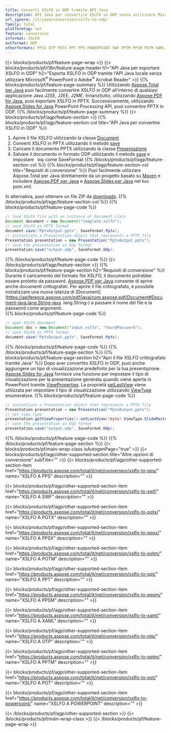 ```yaml
---
title: Converti XSLFO in ODP tramite API Java
description: API Java per convertire XSLFO in ODP senza utilizzare Microsoft Word
url_ignore: /it/java/conversion/xslfo-to-odp/
family: total
platformtag: net
feature: conversion
informat: XSLFO
outformat: ODP
otherformats: PPSX OTP POTX PPT PPS POWERPOINT SWF PPTM PPSM POTM XAML POT
---
```

{{< blocks/products/pf/feature-page-wrap >}}
{{< blocks/products/pf/i18n/feature-page-header h1="API Java per esportare XSLFO in ODP" h2="Esporta XSLFO in ODP tramite l'API Java locale senza utilizzare Microsoft<sup>&reg;</sup> PowerPoint o Adobe<sup>&reg;</sup> Acrobat Reader" >}}
{{% blocks/products/pf/feature-page-summary %}}
Utilizzando [Aspose.Total per Java](https://products.aspose.com/total/java/) puoi facilmente convertire XSLFO in ODP all'interno di qualsiasi applicazione Java J2SE, J2EE, J2ME. Innanzitutto, utilizzando [Aspose.PDF for Java](https://products.aspose.com/pdf/java/), puoi esportare XSLFO in PPTX. Successivamente, utilizzando [Aspose.Slides for Java](https://products.aspose.com/slides/java/) PowerPoint Processing API, puoi convertire PPTX in ODP.
{{% /blocks/products/pf/feature-page-summary  %}}
{{< blocks/products/pf/agp/feature-section >}}
{{% blocks/products/pf/agp/feature-section-col title="API Java per convertire XSLFO in ODP" %}}
1. Aprire il file XSLFO utilizzando la classe [Document](https://apiference.aspose.com/pdf/java/com.aspose.pdf/Document)
2. Converti XSLFO in PPTX utilizzando il metodo [save](https://apiference.aspose.com/pdf/java/com.aspose.pdf/Document#save-java.lang.String-int-)
3. Caricare il documento PPTX utilizzando la classe [Presentazione](https://apiference.aspose.com/slides/java/com.aspose.slides/Presentation)
4. Salvare il documento in formato ODP utilizzando il metodo [save](https://apiference.aspose.com/slides/java/com.aspose.slides/Presentation#save-java.lang.String-int-) e impostare ` Odp` come SaveFormat
{{% /blocks/products/pf/agp/feature-section-col %}}
{{% blocks/products/pf/agp/feature-section-col title="Requisiti di conversione" %}}
Puoi facilmente utilizzare Aspose.Total per Java direttamente da un progetto basato su [Maven](https://repository.aspose.com/webapp/#/artifacts/browse/tree/General/repo/com/aspose/aspose-total) e includere [Aspose.PDF per Java](https://docs.aspose.com/pdf/java/installation/) e [Aspose.Slides per Java](https://docs.aspose.com/slides/java/installation/) nel tuo pom.xml.

In alternativa, puoi ottenere un file ZIP da [downloads](https://downloads.aspose.com/total/java).
{{% /blocks/products/pf/agp/feature-section-col %}}
{{% blocks/products/pf/feature-page-code %}}

```java
// load XSLFO file with an instance of Document class
Document document = new Document("template.xslfo");
// save XSLFO as PPTX format 
document.save("PptxOutput.pptx", SaveFormat.Pptx); 
// instantiate a Presentation object that represents a PPTX file
Presentation presentation = new Presentation("PptxOutput.pptx");
// save the presentation as Odp format
presentation.save("output.odp", SaveFormat.Odp);   
```

{{% /blocks/products/pf/feature-page-code %}}
{{< /blocks/products/pf/agp/feature-section >}}
{{% blocks/products/pf/feature-page-section  h2="Requisiti di conversione" %}}
Durante il caricamento del formato file XSLFO, il documento potrebbe essere protetto da password. [Aspose.PDF per Java](https://products.aspose.com/pdf/java/) consente di aprire anche documenti crittografati. Per aprire il file crittografato, è possibile inizializzare una nuova istanza di [Document](https://apiference.aspose.com/pdf/java/com.aspose.pdf/Document#Document-java.lang.String-java .lang.String-) e passare il nome del file e la password come argomenti.  
{{% blocks/products/pf/feature-page-code %}}

```java
// open XSLFO document
Document doc = new Document("input.xslfo", "Your@Password");
// save XSLFO as PPTX format 
document.save("PptxOutput.pptx", SaveFormat.Pptx); 

```

{{% /blocks/products/pf/feature-page-code  %}}
{{% /blocks/products/pf/feature-page-section %}}
{{% blocks/products/pf/feature-page-section  h2="Apri il file XSLFO crittografato tramite Java" %}}
Dopo aver convertito XSLFO in ODP, puoi anche aggiungere un tipo di visualizzazione predefinito per la tua presentazione. [Aspose.Slides for Java](https://products.aspose.com/slides/java/) fornisce una funzione per impostare il tipo di visualizzazione per la presentazione generata quando viene aperta in PowerPoint tramite [ViewProperties](https://apiference.aspose.com/slides/java/com.aspose.slides/ViewProperties). La proprietà [setLastView](https://apiference.aspose.com/slides/java/com.aspose.slides/ViewProperties#setLastView-int-) viene utilizzata per impostare il tipo di visualizzazione utilizzando [ViewType](https://reference.aspose.com/slides/java/com.aspose.slides/ViewType) enumeratore. 
{{% blocks/products/pf/feature-page-code %}}

```java
// instantiate a Presentation object that represents a PPTX file
Presentation presentation = new Presentation("PptxOutput.pptx");
// set view type
presentation.getViewProperties().setLastView((byte) ViewType.SlideMasterView);
// save the presentation as Odp format
presentation.save("output.odp", SaveFormat.Odp);    
```

{{% /blocks/products/pf/feature-page-code  %}}
{{% /blocks/products/pf/feature-page-section %}}
{{< blocks/products/pf/main-wrap-class isAutogenPage="true" >}}
{{< blocks/products/pf/agp/other-supported-section title="Altre opzioni di conversione" subTitle="" >}}
{{< blocks/products/pf/agp/other-supported-section-item href="https://products.aspose.com/total/it/net/conversion/xslfo-to-pps/" name="XSLFO A PPS" description="" >}}

{{< blocks/products/pf/agp/other-supported-section-item href="https://products.aspose.com/total/it/net/conversion/xslfo-to-swf/" name="XSLFO A SWF" description="" >}}

{{< blocks/products/pf/agp/other-supported-section-item href="https://products.aspose.com/total/it/net/conversion/xslfo-to-potx/" name="XSLFO A POTX" description="" >}}

{{< blocks/products/pf/agp/other-supported-section-item href="https://products.aspose.com/total/it/net/conversion/xslfo-to-ppsx/" name="XSLFO A PPSX" description="" >}}

{{< blocks/products/pf/agp/other-supported-section-item href="https://products.aspose.com/total/it/net/conversion/xslfo-to-potm/" name="XSLFO A POTM" description="" >}}

{{< blocks/products/pf/agp/other-supported-section-item href="https://products.aspose.com/total/it/net/conversion/xslfo-to-ppt/" name="XSLFO A PPT" description="" >}}

{{< blocks/products/pf/agp/other-supported-section-item href="https://products.aspose.com/total/it/net/conversion/xslfo-to-ppsm/" name="XSLFO A PPSM" description="" >}}

{{< blocks/products/pf/agp/other-supported-section-item href="https://products.aspose.com/total/it/net/conversion/xslfo-to-xaml/" name="XSLFO A XAML" description="" >}}

{{< blocks/products/pf/agp/other-supported-section-item href="https://products.aspose.com/total/it/net/conversion/xslfo-to-otp/" name="XSLFO A OTP" description="" >}}

{{< blocks/products/pf/agp/other-supported-section-item href="https://products.aspose.com/total/it/net/conversion/xslfo-to-pptm/" name="XSLFO A PPTM" description="" >}}

{{< blocks/products/pf/agp/other-supported-section-item href="https://products.aspose.com/total/it/net/conversion/xslfo-to-pot/" name="XSLFO A POT" description="" >}}

{{< blocks/products/pf/agp/other-supported-section-item href="https://products.aspose.com/total/it/net/conversion/xslfo-to-powerpoint/" name="XSLFO A POWERPOINT" description="" >}}


{{< /blocks/products/pf/agp/other-supported-section >}}
{{< /blocks/products/pf/main-wrap-class >}}
{{< /blocks/products/pf/feature-page-wrap >}}